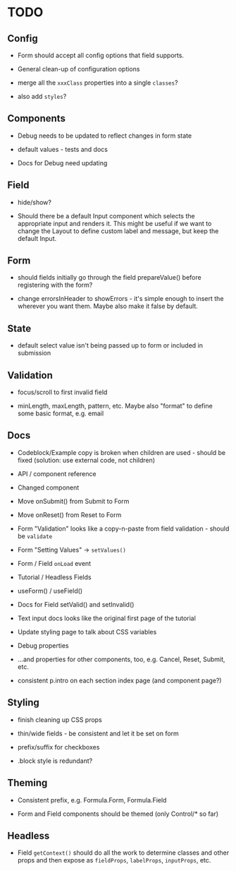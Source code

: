 # TODO

## Config

* Form should accept all config options that field supports.

* General clean-up of configuration options

* merge all the `xxxClass` properties into a single `classes`?

* also add `styles`?

## Components

* Debug needs to be updated to reflect changes in form state

* default values - tests and docs

* Docs for Debug need updating

## Field

* hide/show?

* Should there be a default Input component which selects the appropriate
input and renders it.  This might be useful if we want to change the Layout
to define custom label and message, but keep the default Input.

## Form

* should fields initially go through the field prepareValue() before
registering with the form?

* change errorsInHeader to showErrors - it's simple enough to insert the
  <Errors/> wherever you want them.  Maybe also make it false by default.

## State

* default select value isn't being passed up to form or included in submission

## Validation

* focus/scroll to first invalid field

* minLength, maxLength, pattern, etc.  Maybe also "format" to define some
basic format, e.g. email

## Docs

* Codeblock/Example copy is broken when children are used - should be fixed
(solution: use external code, not children)

* API / component reference

* Changed component

* Move onSubmit() from Submit to Form

* Move onReset() from Reset to Form

* Form "Validation" looks like a copy-n-paste from field validation - should
be `validate`

* Form "Setting Values" -> `setValues()`

* Form / Field `onLoad` event

* Tutorial / Headless Fields

* useForm() / useField()

* Docs for Field setValid() and setInvalid()

* Text input docs looks like the original first page of the tutorial

* Update styling page to talk about CSS variables

* Debug properties

* ...and properties for other components, too, e.g. Cancel, Reset, Submit, etc.

* consistent p.intro on each section index page (and component page?)

## Styling

* finish cleaning up CSS props

* thin/wide fields - be consistent and let it be set on form

* prefix/suffix for checkboxes

* .block style is redundant?

## Theming

* Consistent prefix, e.g. Formula.Form, Formula.Field

* Form and Field components should be themed (only Control/* so far)

## Headless

* Field `getContext()` should do all the work to determine classes and
other props and then expose as `fieldProps`, `labelProps`, `inputProps`,
etc.
